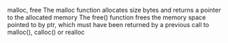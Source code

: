 malloc, free
The malloc function allocates size bytes and returns a pointer to the allocated memory
The free() function frees the memory space pointed to by ptr, which must have been returned by a previous call to malloc(), calloc() or realloc
